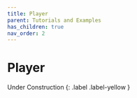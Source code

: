 ```yaml
---
title: Player
parent: Tutorials and Examples
has_children: true
nav_order: 2
---
```


# Player
Under Construction
{: .label .label-yellow }